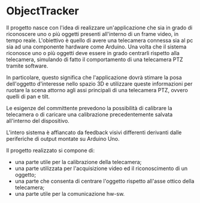 # ObjectTracker
Il progetto nasce con l'idea di realizzare un'applicazione che sia in grado di riconoscere uno o più oggetti presenti all'interno di un frame video, in tempo reale. L'obiettivo è quello di avere una telecamera connessa sia al pc sia ad una componente hardware come Arduino. Una volta che il sistema riconosce uno o più oggetti deve essere in grado centrarli rispetto alla telecamera, simulando di fatto il comportamento di una telecamera PTZ tramite software.

In particolare, questo significa che l'applicazione dovrà stimare la posa dell'oggetto d'interesse nello spazio 3D e utilizzare queste informazioni per ruotare la scena attorno agli assi principali di una telecamera PTZ, ovvero quelli di pan e tilt.

Le esigenze del committente prevedono la possibilità di calibrare la telecamera o di caricare una calibrazione precedentemente salvata all'interno del dispositivo.

L'intero sistema è affiancato da feedback visivi differenti derivanti dalle periferiche di output montate su Arduino Uno.

Il progetto realizzato si compone di:
- una parte utile per la calibrazione della telecamera;
- una parte utilizzata per l'acquisizione video ed il riconoscimento di un oggetto;
- una parte che consenta di centrare l'oggetto rispetto all'asse ottico della telecamera;
- una parte utile per la comunicazione hw-sw.
